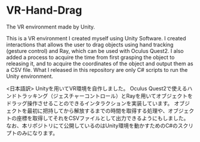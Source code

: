 # VR-Hand-Drag
The VR environment made by Unity. 

This is a VR environment I created myself using Unity Software.
I created interactions that allows the user to drag objects using hand tracking (gesture control) and Ray, which can be used with Oculus Quest2.
I also added a process to acquire the time from first grasping the object to releasing it, and to acquire the coordinates of the object and output them as a CSV file.
What I released in this repository are only C# scripts to run the Unity environment.




<日本語訳>
Unityを用いてVR環境を自作しました。
Oculus Quest2で使えるハンドトラッキング（ジェスチャーコントロール）とRayを用いてオブジェクトをドラッグ操作させることのできるインタラクションを実装しています。
オブジェクトを最初に把持してから解放するまでの時間を取得する処理や、オブジェクトの座標を取得してそれをCSVファイルとして出力できるようにもしました。
なお、本リポジトリにて公開しているのはUnity環境を動かすためのC#のスクリプトのみになります。
